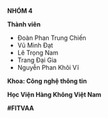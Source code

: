 **NHÓM 4**

**Thành viên**
- Đoàn Phan Trung Chiến
- Vũ Minh Đạt
- Lê Trọng Nam
- Trang Đại Gia
- Nguyễn Phan Khôi Vĩ

**Khoa: Công nghệ thông tin**

**Học Viện Hàng Không Việt Nam**

**#FITVAA**
